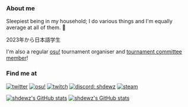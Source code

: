 ### About me

Sleepiest being in my household; I do various things and I'm equally average at all of them. 🎀

2023年から日本語学生

I'm also a regular [osu!](https://osu.ppy.sh/users/10000899) tournament organiser and [tournament committee member](https://osu.ppy.sh/wiki/en/People/Tournament_Committee)!

### Find me at

[![twitter](https://img.shields.io/badge/TWITTER-1D9BF0?style=for-the-badge&logo=twitter&logoColor=white)](https://twitter.com/shdewz)
[![osu!](https://img.shields.io/badge/OSU!-FF66AA?style=for-the-badge&logo=osu!&logoColor=white)](https://osu.ppy.sh/users/10000899)
[![twitch](https://img.shields.io/badge/TWITCH-9146FF?style=for-the-badge&logo=twitch&logoColor=white)](https://twitch.tv/shdewz)
[![discord: shdewz](https://img.shields.io/badge/DISCORD:%20shdewz-5865F2?style=for-the-badge&logo=discord&logoColor=white)](#)
[![steam](https://img.shields.io/badge/STEAM-171D25?style=for-the-badge&logo=steam&logoColor=white)](https://steamcommunity.com/id/shdewz/)

[![shdewz's GitHub stats](https://github-readme-stats.vercel.app/api?username=shdewz&show_icons=true&hide=contribs&theme=github_dark&hide_border=true)](https://github.com/anuraghazra/github-readme-stats)
[![shdewz's GitHub stats](https://github-readme-stats.vercel.app/api/top-langs/?username=shdewz&layout=compact&theme=github_dark&hide_border=true)](https://github.com/anuraghazra/github-readme-stats)
